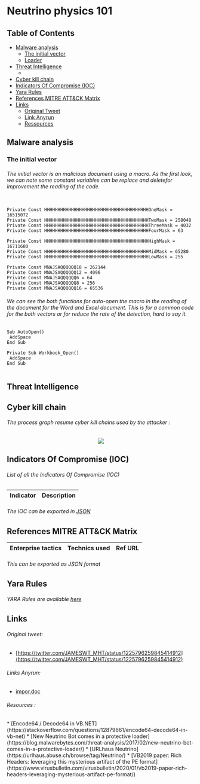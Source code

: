 # Neutrino physics 101 
## Table of Contents
* [Malware analysis](#Malware-analysis)
  + [The initial vector](#Initial)
  + [Loader](#loader)
* [Threat Intelligence](#Intel)
  + [](#Sub_Intel)
* [Cyber kill chain](#Cyber-kill-chain)
* [Indicators Of Compromise (IOC)](#IOC)
* [Yara Rules](#Yara)
* [References MITRE ATT&CK Matrix](#Ref-MITRE-ATTACK)
* [Links](#Links)
  + [Original Tweet](#tweet)
  + [Link Anyrun](#Links-Anyrun)
  + [Ressources](#Ressources)

<h2>Malware analysis <a name="Malware-analysis"></a></h2>
<h3>The initial vector<a name="Initial"></a></h3>

<h6>The initial vector is an malicious document using a macro. As the first look, we can note some constant variables can be replace and deletefor improvement the reading of the code.</h6>

``` VBA

Private Const HHHHHHHHHHHHHHHHHHHHHHHHHHHHHHHHHHHHHHHOneMask = 16515072
Private Const HHHHHHHHHHHHHHHHHHHHHHHHHHHHHHHHHHHHHHHTwoMask = 258048
Private Const HHHHHHHHHHHHHHHHHHHHHHHHHHHHHHHHHHHHHHHThreeMask = 4032
Private Const HHHHHHHHHHHHHHHHHHHHHHHHHHHHHHHHHHHHHHHFourMask = 63

Private Const HHHHHHHHHHHHHHHHHHHHHHHHHHHHHHHHHHHHHHHHighMask = 16711680
Private Const HHHHHHHHHHHHHHHHHHHHHHHHHHHHHHHHHHHHHHHMidMask = 65280
Private Const HHHHHHHHHHHHHHHHHHHHHHHHHHHHHHHHHHHHHHHLowMask = 255

Private Const MNAJSAQQQQQQ18 = 262144
Private Const MNAJSAQQQQQQ12 = 4096
Private Const MNAJSAQQQQQQ6 = 64
Private Const MNAJSAQQQQQQ8 = 256
Private Const MNAJSAQQQQQQ16 = 65536

```

<h6> We can see the both functions for auto-open the macro in the reading of the document for the Word and Excel document. This is for a common code for the both vectors or for reduce the rate of the detection, hard to say it.</h6>

``` VBA
Sub AutoOpen()
 AddSpace
End Sub

Private Sub Workbook_Open()
 AddSpace
End Sub
```

</li>
<p align="center">
  <img src="">
</p>
<p align="center">
    

<h2>Threat Intelligence</h2><a name="Intel"></a></h2>

<h2> Cyber kill chain <a name="Cyber-kill-chain"></a></h2>
<h6>The process graph resume cyber kill chains used by the attacker :</h6>
<p align="center">
  <img src="https://raw.githubusercontent.com/StrangerealIntel/CyberThreatIntel/master/Additional%20Analysis/Neutrino/Pictures/cyberkill.PNG">
</p>
<h2> Indicators Of Compromise (IOC) <a name="IOC"></a></h2>
<h6> List of all the Indicators Of Compromise (IOC)</h6>

|Indicator|Description|
| ------------- |:-------------:|

<h6> The IOC can be exported in <a href="">JSON</a></h6>

<h2> References MITRE ATT&CK Matrix <a name="Ref-MITRE-ATTACK"></a></h2>

|Enterprise tactics|Technics used|Ref URL|
| :---------------: |:-------------| :------------- |

<h6> This can be exported as JSON format <a href=""></a></h6>
<h2>Yara Rules<a name="Yara"></a></h2>
<h6> YARA Rules are available <a href="">here</a></h6>
<h2>Links <a name="Links"></a></h2>
<h6> Original tweet: </h6><a name="tweet"></a>

* [https://twitter.com/JAMESWT_MHT/status/1225796259845414912](https://twitter.com/JAMESWT_MHT/status/1225796259845414912) 

<h6> Links Anyrun: <a name="Links-Anyrun"></a></h6>

* [impor.doc](https://app.any.run/tasks/454fe6a2-e2d0-4fa3-ba1d-78e2c7372ddd)

<h6> Resources : </h6><a name="Ressources"></a>
* [Encode64 / Decode64 in VB.NET](https://stackoverflow.com/questions/12879661/encode64-decode64-in-vb-net)
* [New Neutrino Bot comes in a protective loader](https://blog.malwarebytes.com/threat-analysis/2017/02/new-neutrino-bot-comes-in-a-protective-loader/)
* [URLhaus Neutrino](https://urlhaus.abuse.ch/browse/tag/Neutrino/)
* [VB2019 paper: Rich Headers: leveraging this mysterious artifact of the PE format](https://www.virusbulletin.com/virusbulletin/2020/01/vb2019-paper-rich-headers-leveraging-mysterious-artifact-pe-format/)
